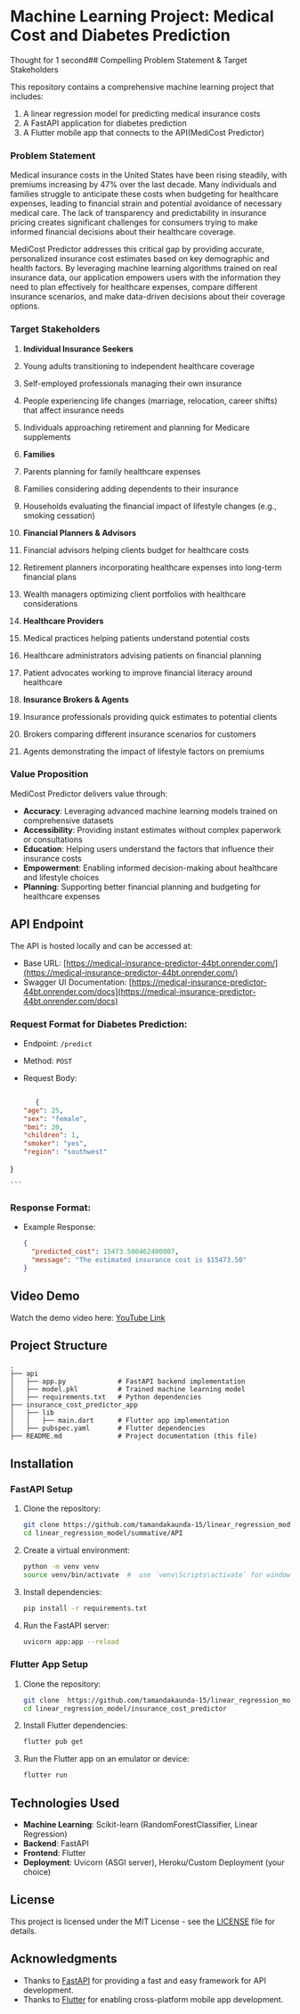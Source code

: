 # Machine Learning Project: Medical Cost and Diabetes Prediction

Thought for 1 second## Compelling Problem Statement & Target Stakeholders

This repository contains a comprehensive machine learning project that includes:
1. A linear regression model for predicting medical insurance costs
2. A FastAPI application for diabetes prediction
3. A Flutter mobile app that connects to the API(MediCost Predictor)

### Problem Statement

Medical insurance costs in the United States have been rising steadily, with premiums increasing by 47% over the last decade. Many individuals and families struggle to anticipate these costs when budgeting for healthcare expenses, leading to financial strain and potential avoidance of necessary medical care. The lack of transparency and predictability in insurance pricing creates significant challenges for consumers trying to make informed financial decisions about their healthcare coverage.

MediCost Predictor addresses this critical gap by providing accurate, personalized insurance cost estimates based on key demographic and health factors. By leveraging machine learning algorithms trained on real insurance data, our application empowers users with the information they need to plan effectively for healthcare expenses, compare different insurance scenarios, and make data-driven decisions about their coverage options.

### Target Stakeholders

1. **Individual Insurance Seekers**

1. Young adults transitioning to independent healthcare coverage
2. Self-employed professionals managing their own insurance
3. People experiencing life changes (marriage, relocation, career shifts) that affect insurance needs
4. Individuals approaching retirement and planning for Medicare supplements



2. **Families**

1. Parents planning for family healthcare expenses
2. Families considering adding dependents to their insurance
3. Households evaluating the financial impact of lifestyle changes (e.g., smoking cessation)



3. **Financial Planners & Advisors**

1. Financial advisors helping clients budget for healthcare costs
2. Retirement planners incorporating healthcare expenses into long-term financial plans
3. Wealth managers optimizing client portfolios with healthcare considerations



4. **Healthcare Providers**

1. Medical practices helping patients understand potential costs
2. Healthcare administrators advising patients on financial planning
3. Patient advocates working to improve financial literacy around healthcare



5. **Insurance Brokers & Agents**

1. Insurance professionals providing quick estimates to potential clients
2. Brokers comparing different insurance scenarios for customers
3. Agents demonstrating the impact of lifestyle factors on premiums


### Value Proposition

MediCost Predictor delivers value through:

- **Accuracy**: Leveraging advanced machine learning models trained on comprehensive datasets
- **Accessibility**: Providing instant estimates without complex paperwork or consultations
- **Education**: Helping users understand the factors that influence their insurance costs
- **Empowerment**: Enabling informed decision-making about healthcare and lifestyle choices
- **Planning**: Supporting better financial planning and budgeting for healthcare expenses



## API Endpoint

The API is hosted locally and can be accessed at:
- Base URL: [https://medical-insurance-predictor-44bt.onrender.com/](https://medical-insurance-predictor-44bt.onrender.com/)
- Swagger UI Documentation: [https://medical-insurance-predictor-44bt.onrender.com/docs](https://medical-insurance-predictor-44bt.onrender.com/docs)

### Request Format for Diabetes Prediction:
- Endpoint: `/predict`
- Method: `POST`
- Request Body:

    ```json
    
       {
  "age": 25,
  "sex": "female",
  "bmi": 20,
  "children": 1,
  "smoker": "yes",
  "region": "southwest"
}
    
    ```

### Response Format:
- Example Response:

    ```json
    {
      "predicted_cost": 15473.500462400007,
      "message": "The estimated insurance cost is $15473.50"
    }
    ```

## Video Demo

Watch the demo video here: [YouTube Link](https://youtu.be/your-video-id)

## Project Structure

```
.
├── api
│   ├── app.py             # FastAPI backend implementation
│   ├── model.pkl          # Trained machine learning model
│   ├── requirements.txt   # Python dependencies
├── insurance_cost_predictor_app
│   ├── lib
│   │   ├── main.dart      # Flutter app implementation
│   ├── pubspec.yaml       # Flutter dependencies
├── README.md              # Project documentation (this file)
```

## Installation

### FastAPI Setup
1. Clone the repository:
    ```bash
    git clone https://github.com/tamandakaunda-15/linear_regression_model.git
    cd linear_regression_model/summative/API
    ```

2. Create a virtual environment:
    ```bash
    python -m venv venv
    source venv/bin/activate  #  use `venv\Scripts\activate` for windows
    ```

3. Install dependencies:
    ```bash
    pip install -r requirements.txt
    ```

4. Run the FastAPI server:

    ```bash
    uvicorn app:app --reload
    ```

### Flutter App Setup
1. Clone the repository:

    ```bash
    git clone  https://github.com/tamandakaunda-15/linear_regression_model.git
    cd linear_regression_model/insurance_cost_predictor
    ```

2. Install Flutter dependencies:

    ```bash
    flutter pub get
    ```

3. Run the Flutter app on an emulator or device:

    ```bash
    flutter run
    ```

## Technologies Used
- **Machine Learning**: Scikit-learn (RandomForestClassifier, Linear Regression)
- **Backend**: FastAPI
- **Frontend**: Flutter
- **Deployment**: Uvicorn (ASGI server), Heroku/Custom Deployment (your choice)




## License
This project is licensed under the MIT License - see the [LICENSE](LICENSE) file for details.

## Acknowledgments
- Thanks to [FastAPI](https://fastapi.tiangolo.com/) for providing a fast and easy framework for API development.
- Thanks to [Flutter](https://flutter.dev/) for enabling cross-platform mobile app development.

